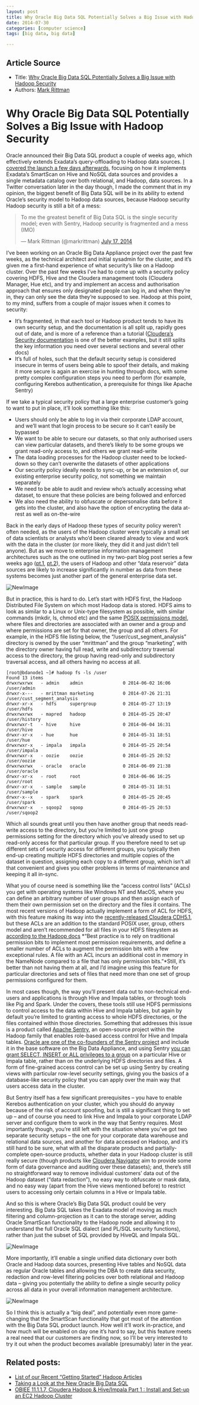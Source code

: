 ```yaml
---
layout: post
title: Why Oracle Big Data SQL Potentially Solves a Big Issue with Hadoop Security 
date: 2014-07-30
categories: [computer science]
tags: [big data, big data]

---
```


## Article Source
* Title: [Why Oracle Big Data SQL Potentially Solves a Big Issue with Hadoop Security](http://www.rittmanmead.com/2014/07/why-oracle-big-data-sql-potentially-solves-a-big-issue-with-hadoop-security/)
* Authors: [Mark
Rittman](http://www.rittmanmead.com/author/mark-rittman/ "Posts by Mark Rittman")



# Why Oracle Big Data SQL Potentially Solves a Big Issue with Hadoop Security

Oracle announced their Big Data SQL product a couple of weeks ago, which
effectively extends Exadata’s query-offloading to Hadoop data sources.
[I covered the launch a few days
afterwards](http://www.rittmanmead.com/2014/07/taking-a-look-at-the-new-oracle-big-data-sql/),
focusing on how it implements Exadata’s SmartScan on Hive and NoSQL data
sources and provides a single metadata catalog over both relational, and
Hadoop, data sources. In a Twitter conversation later in the day though,
I made the comment that in my opinion, the biggest benefit of Big Data
SQL will be in its ability to extend Oracle’s security model to Hadoop
data sources, because Hadoop security Hadoop security is still a bit of
a mess:

> To me the greatest benefit of Big Data SQL is the single
> security model; even with Sentry, Hadoop security is fragmented and a
> mess (IMO)
>
> — Mark Rittman (@markrittman) [July 17,
> 2014](https://twitter.com/markrittman/statuses/489870224054030336)

I’ve been working on an Oracle Big Data Appliance project over the past
few weeks, as the technical architect and initial sysadmin for the
cluster, and it’s given me a first-hand experience of what security’s
like on a Hadoop cluster. Over the past few weeks I’ve had to come up
with a security policy covering HDFS, Hive and the Cloudera management
tools (Cloudera Manager, Hue etc), and try and implement an access and
authorisation approach that ensures only designated people can log in,
and when they’re in, they can only see the data they’re supposed to see.
Hadoop at this point, to my mind, suffers from a couple of major issues
when it comes to security:

-   It’s fragmented, in that each tool or Hadoop product tends to have
    its own security setup, and the documentation is all split up,
    rapidly goes out of date, and is more of a reference than a tutorial
    ([Cloudera’s Security
    documentation](http://www.cloudera.com/content/cloudera-content/cloudera-docs/CDH5/latest/CDH5-Security-Guide/CDH5-Security-Guide.html)
    is one of the better examples, but it still splits the key
    information you need over several sections and several other docs)
-   It’s full of holes, such that the default security setup is
    considered insecure in terms of users being able to spoof their
    details, and making it more secure is again an exercise in hunting
    through docs, with some pretty complex configuration steps you need
    to perform (for example, configuring Kerebos authentication, a
    prerequisite for things like Apache Sentry)

If we take a typical security policy that a large enterprise customer’s
going to want to put in place, it’ll look something like this:

-   Users should only be able to log in via their corporate LDAP
    account, and we’ll want that login process to be secure so it can’t
    easily be bypassed
-   We want to be able to secure our datasets, so that only authorised
    users can view particular datasets, and there’s likely to be some
    groups we grant read-only access to, and others we grant read-write
-   The data loading processes for the Hadoop cluster need to be
    locked-down so they can’t overwrite the datasets of other
    applications
-   Our security policy ideally needs to sync-up, or be an extension of,
    our existing enterprise security policy, not something we maintain
    separately
-   We need to be able to audit and review who’s actually accessing what
    dataset, to ensure that these policies are being followed and
    enforced
-   We also need the ability to obfuscate or depersonalise data before
    it gets into the cluster, and also have the option of encrypting the
    data at-rest as well as on-the-wire

Back in the early days of Hadoop these types of security policy weren’t
often needed, as the users of the Hadoop cluster were typically a small
set of data scientists or analysts who’d been cleared already to view
and work with the data in the cluster (or more likely, they did it and
just didn’t tell anyone). But as we move to enterprise information
management architectures such as the one outlined in my two-part blog
post series a few weeks ago
([pt.1](http://www.rittmanmead.com/2014/06/introducing-the-updated-oracle-rittman-mead-information-management-reference-architecture-pt1-information-architecture-and-the-data-factory/),
[pt.2](http://www.rittmanmead.com/2014/06/introducing-the-updated-oracle-rittman-mead-information-management-reference-architecture-pt2-delivering-the-data-factory/)),
the users of Hadoop and other “data reservoir” data sources are likely
to increase significantly in number as data from these systems becomes
just another part of the general enterprise data set.

![NewImage](http://www.rittmanmead.com/wp-content/uploads/2014/07/NewImage2.png "NewImage.png")

But in practice, this is hard to do. Let’s start with HDFS first, the
Hadoop Distributed File System on which most Hadoop data is stored. HDFS
aims to look as similar to a Linux or Unix-type filesystem as possible,
with similar commands (mkdir, ls, chmod etc) and the same [POSIX
permissions
model](http://hadoop.apache.org/docs/r2.3.0/hadoop-project-dist/hadoop-hdfs/HdfsPermissionsGuide.html),
where files and directories are associated with an owner and a group and
where permissions are set for that owner, the group and all others. For
example, in the HDFS file listing below, the
“/user/cust\_segment\_analysis” directory is owned by the user
“mrittman” and the group “marketing”, with the directory owner having
full read, write and subdirectory traversal access to the directory, the
group having read-only and subdirectory traversal access, and all others
having no access at all.

```
[root@bdanode1 ~]# hadoop fs -ls /user
Found 13 items
drwxrwxrwx   - admin    admin               0 2014-06-02 16:06 /user/admin
drwxr-x---   - mrittman marketing           0 2014-07-26 21:31 /user/cust_segment_analysis
drwxr-xr-x   - hdfs     supergroup          0 2014-05-27 13:19 /user/hdfs
drwxrwxrwx   - mapred   hadoop              0 2014-05-25 20:47 /user/history
drwxrwxr-t   - hive     hive                0 2014-06-04 16:31 /user/hive
drwxr-xr-x   - hue      hue                 0 2014-05-31 18:51 /user/hue
drwxrwxr-x   - impala   impala              0 2014-05-25 20:54 /user/impala
drwxrwxr-x   - oozie    oozie               0 2014-05-25 20:52 /user/oozie
drwxrwxrwx   - oracle   oracle              0 2014-06-09 21:38 /user/oracle
drwxr-xr-x   - root     root                0 2014-06-06 16:25 /user/root
drwxr-xr-x   - sample   sample              0 2014-05-31 18:51 /user/sample
drwxr-x--x   - spark    spark               0 2014-05-25 20:45 /user/spark
drwxrwxr-x   - sqoop2   sqoop               0 2014-05-25 20:53 /user/sqoop2
```

Which all sounds great until you then have another group that needs
read-write access to the directory, but you’re limited to just one group
permissions setting for the directory which you’ve already used to set
up read-only access for that particular group. If you therefore need to
set up different sets of security access for different groups, you
typically then end-up creating multiple HDFS directories and multiple
copies of the dataset in question, assigning each copy to a different
group, which isn’t all that convenient and gives you other problems in
terms of maintenance and keeping it all in-sync.

What you of course need is something like the “access control lists”
(ACLs) you get with operating systems like Windows NT and MacOS, where
you can define an arbitrary number of user groups and then assign each
of them their own permission set on the directory and the files it
contains. The most recent versions of Hadoop actually implement a form
of ACL for HDFS, with this feature making its way into the
[recently-released Cloudera
CDH5.1](http://www.cloudera.com/content/cloudera-content/cloudera-docs/CDH5/latest/CDH5-Security-Guide/cdh5sg_hdfs_ext_acls.html),
but these ACLs are an addition to the standard POSIX user, group, others
model and aren’t recommended for all files in your HDFS filesystem as
[according to the Hadoop
docs](http://hadoop.apache.org/docs/r2.4.0/hadoop-project-dist/hadoop-hdfs/HdfsPermissionsGuide.html#ACLs_Access_Control_Lists)
*“Best practice is to rely on traditional permission bits to implement
most permission requirements, and define a smaller number of ACLs to
augment the permission bits with a few exceptional rules. A file with an
ACL incurs an additional cost in memory in the NameNode compared to a
file that has only permission bits.”*Still, it’s better than not having
them at all, and I’d imagine using this feature for particular
directories and sets of files that need more than one set of group
permissions configured for them.

In most cases though, the way you’ll present data out to non-technical
end-users and applications is through Hive and Impala tables, or through
tools like Pig and Spark. Under the covers, these tools still use HDFS
permissions to control access to the data within Hive and Impala tables,
but again by default you’re limited to granting access to whole HDFS
directories, or the files contained within those directories. Something
that addresses this issue is a product called [Apache
Sentry](http://incubator.apache.org/projects/sentry.html), an
open-source project within the Hadoop family that enables role-based
access control for Hive and Impala tables. [Oracle are one of the
co-founders of the Sentry
project](http://www.oracle.com/us/corporate/press/2054822) and include
it in the base software on the Big Data Appliance, and using Sentry [you
can grant SELECT, INSERT or ALL privileges to a
group](http://www.cloudera.com/content/cloudera-content/cloudera-docs/CDH4/4.6.0/CDH4-Security-Guide/cdh4sg_Sentry.html#concept_hmt_vv4_wk_unique_1)
on a particular Hive or Impala table, rather than on the underlying HDFS
directories and files. A form of fine-grained access control can be set
up using Sentry by creating views with particular row-level security
settings, giving you the basics of a database-like security policy that
you can apply over the main way that users access data in the cluster.

But Sentry itself has a few significant prerequisites – you have to
enable Kerebos authentication on your cluster, which you should do
anyway because of the risk of account spoofing, but is still a
significant thing to set up – and of course you need to link Hive and
Impala to your corporate LDAP server and configure them to work in the
way that Sentry requires. Most importantly though, you’re still left
with the situation where you’ve got two separate security setups – the
one for your corporate data warehouse and relational data sources, and
another for data accessed on Hadoop, and it’s still hard to be sure,
what with all the disparate products and partially-complete open-source
products, whether data in your Hadoop cluster is still really secure
(though products like [Cloudera
Navigator](http://www.cloudera.com/content/cloudera/en/products-and-services/cloudera-enterprise/cloudera-navigator.html)
aim to provide some form of data governance and auditing over these
datasets); and, there’s still no straightforward way to remove
individual customers’ data out of the Hadoop dataset (“data redaction”),
no easy way to obfuscate or mask data, and no easy way (apart from the
Hive views mentioned before) to restrict users to accessing only certain
columns in a Hive or Impala table.

And so this is where Oracle’s Big Data SQL product could be very
interesting. Big Data SQL takes the Exadata model of moving as much
filtering and column-projection as it can to the storage server, adding
Oracle SmartScan functionality to the Hadoop node and allowing it to
understand the full Oracle SQL dialect (and PL/SQL security functions),
rather than just the subset of SQL provided by HiveQL and Impala SQL.

![NewImage](http://www.rittmanmead.com/wp-content/uploads/2014/07/NewImage3.png "NewImage.png")

More importantly, it’ll enable a single unified data dictionary over
both Oracle and Hadoop data sources, presenting Hive tables and NoSQL
data as regular Oracle tables and allowing the DBA to create data
security, redaction and row-level filtering policies over both
relational and Hadoop data – giving you potentially the ability to
define a single security policy across all data in your overall
information management architecture.

![NewImage](http://www.rittmanmead.com/wp-content/uploads/2014/07/NewImage4.png "NewImage.png")

So I think this is actually a “big deal”, and potentially even more
game-changing that the SmartScan functionality that got most of the
attention with the Big Data SQL product launch. How well it’ll work
in-practice, and how much will be enabled on day one it’s hard to say,
but this feature meets a real need that our customers are finding now,
so I’ll be very interested to try it out when the product becomes
available (presumably) later in the year.

## Related posts:

-   [List of our Recent “Getting Started” Hadoop
    Articles](http://www.rittmanmead.com/2014/05/list-of-our-recent-getting-started-hadoop-articles/ "List of our Recent “Getting Started” Hadoop Articles")
-   [Taking a Look at the New Oracle Big Data
    SQL](http://www.rittmanmead.com/2014/07/taking-a-look-at-the-new-oracle-big-data-sql/ "Taking a Look at the New Oracle Big Data SQL")
-   [OBIEE 11.1.1.7, Cloudera Hadoop & Hive/Impala Part 1 : Install and
    Set-up an EC2 Hadoop
    Cluster](http://www.rittmanmead.com/2014/01/obiee-11-1-1-7-cloudera-hadoop-hiveimpala-part-1-install-and-set-up-an-ec2-hadoop-cluster/ "OBIEE 11.1.1.7, Cloudera Hadoop & Hive/Impala Part 1 : Install and Set-up an EC2 Hadoop Cluster")
